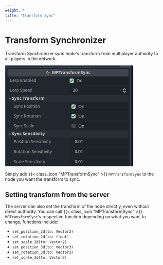 ```yaml
---
weight: 4
title: "Transform Sync"
---
```


# Transform Synchronizer

Transform Synchronizer sync node's transform from multiplayer authority to all players in the network.

![Properties](assets/t1.png)

Simply add {{< class_icon "MPTransformSync" >}} `MPTransformSync` to the node you want the transform to sync.

## Setting transform from the server

The server can also set the transform of the node directly, even without direct authority. You can call {{< class_icon "MPTransformSync" >}} `MPTransformSync`'s respective function depending on what you want to change, functions include:

- `set_position_2d(to: Vector2)`
- `set_rotation_2d(to: float)`
- `set_scale_2d(to: Vector2)`
- `set_position_3d(to: Vector3)`
- `set_rotation_3d(to: Vector3)`
- `set_scale_3d(to: Vector3)`